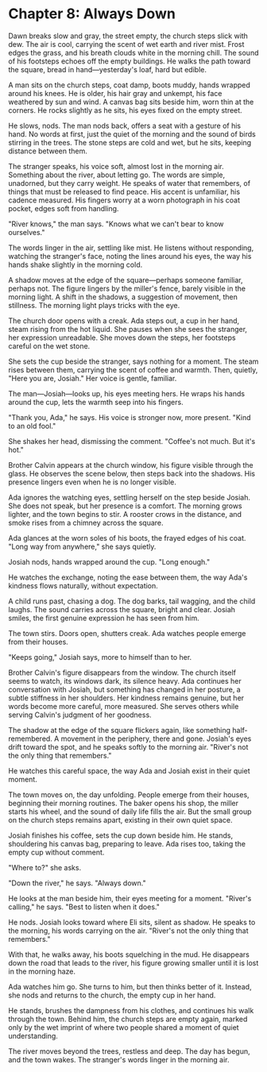 # Chapter 8: Always Down

Dawn breaks slow and gray, the street empty, the church steps slick with dew. The air is cool, carrying the scent of wet earth and river mist. Frost edges the grass, and his breath clouds white in the morning chill. The sound of his footsteps echoes off the empty buildings. He walks the path toward the square, bread in hand—yesterday's loaf, hard but edible.

A man sits on the church steps, coat damp, boots muddy, hands wrapped around his knees. He is older, his hair gray and unkempt, his face weathered by sun and wind. A canvas bag sits beside him, worn thin at the corners. He rocks slightly as he sits, his eyes fixed on the empty street.

He slows, nods. The man nods back, offers a seat with a gesture of his hand. No words at first, just the quiet of the morning and the sound of birds stirring in the trees. The stone steps are cold and wet, but he sits, keeping distance between them.

The stranger speaks, his voice soft, almost lost in the morning air. Something about the river, about letting go. The words are simple, unadorned, but they carry weight. He speaks of water that remembers, of things that must be released to find peace. His accent is unfamiliar, his cadence measured. His fingers worry at a worn photograph in his coat pocket, edges soft from handling.

"River knows," the man says. "Knows what we can't bear to know ourselves."

The words linger in the air, settling like mist. He listens without responding, watching the stranger's face, noting the lines around his eyes, the way his hands shake slightly in the morning cold.

A shadow moves at the edge of the square—perhaps someone familiar, perhaps not. The figure lingers by the miller's fence, barely visible in the morning light. A shift in the shadows, a suggestion of movement, then stillness. The morning light plays tricks with the eye.

The church door opens with a creak. Ada steps out, a cup in her hand, steam rising from the hot liquid. She pauses when she sees the stranger, her expression unreadable. She moves down the steps, her footsteps careful on the wet stone.

She sets the cup beside the stranger, says nothing for a moment. The steam rises between them, carrying the scent of coffee and warmth. Then, quietly, "Here you are, Josiah." Her voice is gentle, familiar.

The man—Josiah—looks up, his eyes meeting hers. He wraps his hands around the cup, lets the warmth seep into his fingers.

"Thank you, Ada," he says. His voice is stronger now, more present. "Kind to an old fool."

She shakes her head, dismissing the comment. "Coffee's not much. But it's hot."

Brother Calvin appears at the church window, his figure visible through the glass. He observes the scene below, then steps back into the shadows. His presence lingers even when he is no longer visible.

Ada ignores the watching eyes, settling herself on the step beside Josiah. She does not speak, but her presence is a comfort. The morning grows lighter, and the town begins to stir. A rooster crows in the distance, and smoke rises from a chimney across the square.

Ada glances at the worn soles of his boots, the frayed edges of his coat. "Long way from anywhere," she says quietly.

Josiah nods, hands wrapped around the cup. "Long enough."

He watches the exchange, noting the ease between them, the way Ada's kindness flows naturally, without expectation.

A child runs past, chasing a dog. The dog barks, tail wagging, and the child laughs. The sound carries across the square, bright and clear. Josiah smiles, the first genuine expression he has seen from him.

The town stirs. Doors open, shutters creak. Ada watches people emerge from their houses.

"Keeps going," Josiah says, more to himself than to her.

Brother Calvin's figure disappears from the window. The church itself seems to watch, its windows dark, its silence heavy. Ada continues her conversation with Josiah, but something has changed in her posture, a subtle stiffness in her shoulders. Her kindness remains genuine, but her words become more careful, more measured. She serves others while serving Calvin's judgment of her goodness.

The shadow at the edge of the square flickers again, like something half-remembered. A movement in the periphery, there and gone. Josiah's eyes drift toward the spot, and he speaks softly to the morning air. "River's not the only thing that remembers."

He watches this careful space, the way Ada and Josiah exist in their quiet moment.

The town moves on, the day unfolding. People emerge from their houses, beginning their morning routines. The baker opens his shop, the miller starts his wheel, and the sound of daily life fills the air. But the small group on the church steps remains apart, existing in their own quiet space.

Josiah finishes his coffee, sets the cup down beside him. He stands, shouldering his canvas bag, preparing to leave. Ada rises too, taking the empty cup without comment.

"Where to?" she asks.

"Down the river," he says. "Always down."

He looks at the man beside him, their eyes meeting for a moment. "River's calling," he says. "Best to listen when it does."

He nods. Josiah looks toward where Eli sits, silent as shadow. He speaks to the morning, his words carrying on the air. "River's not the only thing that remembers."

With that, he walks away, his boots squelching in the mud. He disappears down the road that leads to the river, his figure growing smaller until it is lost in the morning haze.

Ada watches him go. She turns to him, but then thinks better of it. Instead, she nods and returns to the church, the empty cup in her hand.

He stands, brushes the dampness from his clothes, and continues his walk through the town. Behind him, the church steps are empty again, marked only by the wet imprint of where two people shared a moment of quiet understanding.

The river moves beyond the trees, restless and deep. The day has begun, and the town wakes. The stranger's words linger in the morning air. 